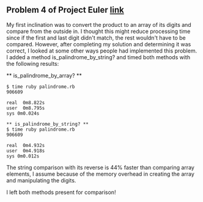 ## Problem 4 of Project Euler [link](https://projecteuler.net/problem=4)

My first inclination was to convert the product to an array of its digits and compare from the outside in. I thought this might reduce processing time since if the first and last digit didn't match, the rest wouldn't have to be compared. However, after completing my solution and determining it was correct, I looked at some other ways people had implemented this problem. I added a method is_palindrome_by_string? and timed both methods with the following results: 

** is_palindrome_by_array? **
```
$ time ruby palindrome.rb
906609

real  0m8.822s
user  0m8.795s
sys 0m0.024s

```

```
** is_palindrome_by_string? **
$ time ruby palindrome.rb
906609

real  0m4.932s
user  0m4.918s
sys 0m0.012s
```

The string comparison with its reverse is 44% faster than comparing array elements, I assume because of the memory overhead in creating the array and manipulating the digits.

I left both methods present for comparison!
